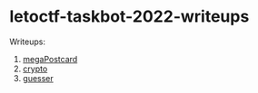 # letoctf-taskbot-2022-writeups
Writeups:
1. [megaPostcard](01-megaPostcard/README.md)
2. [crypto](02-crypto/README.md)
3. [guesser](03-guesser/README.md)
